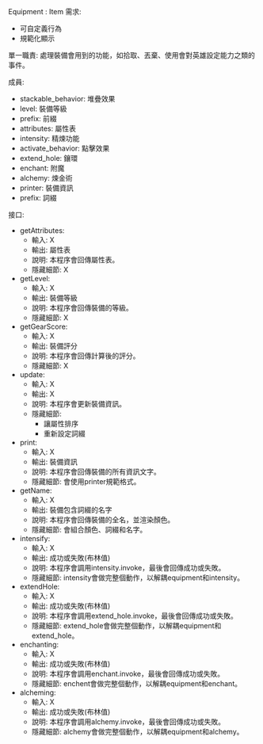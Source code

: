 Equipment : Item
需求:

- 可自定義行為
- 規範化顯示

單一職責: 處理裝備會用到的功能，如拾取、丟棄、使用會對英雄設定能力之類的事件。

成員:

- stackable_behavior: 堆疊效果
- level: 裝備等級
- prefix: 前綴
- attributes: 屬性表
- intensity: 精煉功能
- activate_behavior: 點擊效果
- extend_hole: 鑲環
- enchant: 附魔
- alchemy: 煉金術
- printer: 裝備資訊
- prefix: 詞綴

接口:

- getAttributes:
    - 輸入: X
    - 輸出: 屬性表
    - 說明: 本程序會回傳屬性表。
    - 隱藏細節: X
- getLevel:
    - 輸入: X
    - 輸出: 裝備等級
    - 說明: 本程序會回傳裝備的等級。
    - 隱藏細節: X
- getGearScore:
    - 輸入: X
    - 輸出: 裝備評分
    - 說明: 本程序會回傳計算後的評分。
    - 隱藏細節: X
- update:
    - 輸入: X
    - 輸出: X
    - 說明: 本程序會更新裝備資訊。
    - 隱藏細節:
        - 讓屬性排序
        - 重新設定詞綴
- print:
    - 輸入: X
    - 輸出: 裝備資訊
    - 說明: 本程序會回傳裝備的所有資訊文字。
    - 隱藏細節: 會使用printer規範格式。
- getName:
    - 輸入: X
    - 輸出: 裝備包含詞綴的名字
    - 說明: 本程序會回傳裝備的全名，並渲染顏色。
    - 隱藏細節: 會組合顏色、詞綴和名字。
- intensify:
    - 輸入: X
    - 輸出: 成功或失敗(布林值)
    - 說明: 本程序會調用intensity.invoke，最後會回傳成功或失敗。
    - 隱藏細節: intensity會做完整個動作，以解耦equipment和intensity。
- extendHole:
    - 輸入: X
    - 輸出: 成功或失敗(布林值)
    - 說明: 本程序會調用extend_hole.invoke，最後會回傳成功或失敗。
    - 隱藏細節: extend_hole會做完整個動作，以解耦equipment和extend_hole。
- enchanting:
    - 輸入: X
    - 輸出:  成功或失敗(布林值)
    - 說明: 本程序會調用enchant.invoke，最後會回傳成功或失敗。
    - 隱藏細節: enchent會做完整個動作，以解耦equipment和enchant。
- alcheming:
    - 輸入: X
    - 輸出: 成功或失敗(布林值)
    - 說明: 本程序會調用alchemy.invoke，最後會回傳成功或失敗。
    - 隱藏細節: alchemy會做完整個動作，以解耦equipment和alchemy。